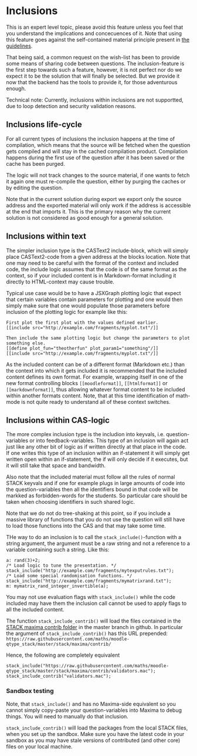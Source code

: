# Inclusions

This is an expert level topic, please avoid this feature unless you feel that you 
understand the implications and concecuences of it. Note that using this feature
goes against the self-contained material principle present in 
[the guidelines](Future_proof.md).

That being said, a common request on the wish-list has been to provide some means
of sharing code between questions. The inclusion-feature is the first step towards
such a feature, however, it is not perfect nor do we expect it to be the solution 
that will finally be selected. But we provide it now that the backend has the tools
to provide it, for those adventurous enough.

Technical note: Currently, inclusions within inclusions are not supportted, due to
loop detection and security validation reasons.

## Inclusions life-cycle

For all current types of inclusions the inclusion happens at the time of compilation,
which means that the source will be fetched when the question gets compiled and will
stay in the cached compilation product. Compilation happens during the first use of
the question after it has been saved or the cache has been purged.

The logic will not track changes to the source material, if one wants to fetch it
again one must re-compile the question, either by purging the caches or by editing
the question.

Note that in the current solution during export we export only the source address 
and the exported material will only work if the address is accessible at the end 
that imports it. This is the primary reason why the current solution is not 
considered as good enough for a general solution.


## Inclusions within text

The simpler inclusion type is the CASText2 include-block, which will simply place
CASText2-code from a given address at the blocks location. Note that one may need
to be careful with the format of the context and included code, the include logic
assumes that the code is of the same format as the context, so if your included 
content is in Markdown-format including it directly to HTML-context may cause 
trouble.

Typical use case would be to have a JSXGraph plotting logic that expect that
certain variables contain parameters for plotting and one would then simply
make sure that one would populate those parameters before inclusion of the plotting 
logic for example like this:

```
First plot the first plot with the values defined earlier.
[[include src="http://example.com/fragments/myplot.txt"/]]

Then include the same plotting logic but change the parameters to plot something else.
[[define plot_fun="theotherfun" plot_param1="something"/]]
[[include src="http://example.com/fragments/myplot.txt"/]]

```

As the included content can be of a different format (Markdown etc.) than 
the context into which it gets included it is recommended that the included
content defines its own format. For example, wrapping itself in one of 
the new format controlling blocks `[[moodleformat]]`, `[[htmlformat]]` or
`[[markdownformat]]`, thus allowing whatever format content to be included
within another formats content. Note, that at this time identification of 
math-mode is not quite ready to understand all of these context switches.


## Inclusions within CAS-logic

The more complex inclusion type is the includion into keyvals, i.e. question-variables
or into feedback-variables. This type of an inclusion will again act just like any
other bit of logic as if written directly at that place in the code. If one writes
this type of an inclusion within an if-statement it will simply get written open within 
an if-statement, the if will only decide if it executes, but it will still take that 
space and bandwidth.

Also note that the included material must follow all the rules of normal STACK 
keyvals and if one for example plugs in large amounts of code into the question-variables
then all the identifiers bound in that code will be markked as forbidden-words for
the students. So particular care should be taken when choosing identifiers in such
shared logic.

Note that we do not do tree-shaking at this point, so if you include a massive library
of functions that you do not use the question will still have to load those functions
into the CAS and that may take some time.

THe way to do an inclusion is to call the `stack_include()`-function with a string 
argument, the argument must be a raw string and not a reference to a variable 
containing such a string. Like this:

```
a: rand(3)+2;
/* Load logic to tune the presentation. */
stack_include("http://example.com/fragments/mytexputrules.txt");
/* Load some special randomisation functions. */
stack_include("http://example.com/fragments/mymatrixrand.txt");
m: mymatrix_rand_integer_invertible(a);
```

You may not use evaluation flags with `stack_include()` while the code included may
have them the inclusion call cannot be used to apply flags to all the included content.

The function `stack_include_contrib()` will load the files contained in the 
[STACK maxima contrib folder](https://github.com/maths/moodle-qtype_stack/tree/master/stack/maxima/contrib) in the master branch in github.
In particular the argument of `stack_include_contrib()` has this URL prepended: 
`https://raw.githubusercontent.com/maths/moodle-qtype_stack/master/stack/maxima/contrib/`

Hence, the following are completely equivalent

    stack_include("https://raw.githubusercontent.com/maths/moodle-qtype_stack/master/stack/maxima/contrib/validators.mac");
    stack_include_contrib("validators.mac");

### Sandbox testing

Note, that `stack_include()` and has no Maxima-side equivalent so you cannot simply copy-paste 
your question-variables into Maxima to debug things. You will need to manually do that inclusion.

`stack_include_contrib()` will load the packages from the local STACK files, when you set up the sandbox.
Make sure you have the latest code in your sandbox as you may have stale versions of contributed
(and other core) files on your local machine.

